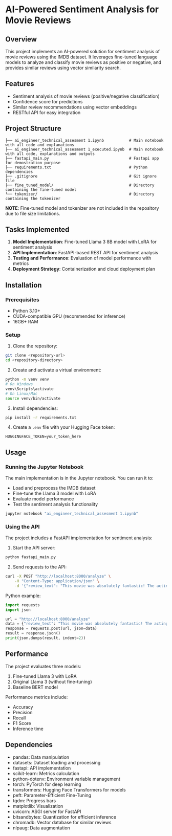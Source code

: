 # AI-Powered Sentiment Analysis for Movie Reviews

## Overview
This project implements an AI-powered solution for sentiment analysis of movie reviews using the IMDB dataset. It leverages fine-tuned language models to analyze and classify movie reviews as positive or negative, and provides similar reviews using vector similarity search.

## Features
- Sentiment analysis of movie reviews (positive/negative classification)
- Confidence score for predictions
- Similar review recommendations using vector embeddings
- RESTful API for easy integration

## Project Structure
```
├── ai_engineer_technical_assesment 1.ipynb           # Main notebook with all code and explanations
├── ai_engineer_technical_assesment 1_executed.ipynb  # Main notebook with all code, explanations and outputs
├── fastapi_main.py                                   # Fastapi app for demostration purpose
├── requirements.txt                                  # Python dependencies
├── .gitignore                                        # Git ignore file
├── fine_tuned_model/                                 # Directory containing the fine-tuned model
└── tokenizer/                                        # Directory containing the tokenizer
```

**NOTE**: Fine-tuned model and tokenizer are not included in the repository due to file size limitations.

## Tasks Implemented
1. **Model Implementation**: Fine-tuned Llama 3 8B model with LoRA for sentiment analysis
2. **API Implementation**: FastAPI-based REST API for sentiment analysis
3. **Testing and Performance**: Evaluation of model performance with metrics
4. **Deployment Strategy**: Containerization and cloud deployment plan

## Installation

### Prerequisites
- Python 3.10+
- CUDA-compatible GPU (recommended for inference)
- 16GB+ RAM

### Setup
1. Clone the repository:
```bash
git clone <repository-url>
cd <repository-directory>
```

2. Create and activate a virtual environment:
```bash
python -m venv venv
# On Windows
venv\Scripts\activate
# On Linux/Mac
source venv/bin/activate
```

3. Install dependencies:
```bash
pip install -r requirements.txt
```

4. Create a `.env` file with your Hugging Face token:
```
HUGGINGFACE_TOKEN=your_token_here
```

## Usage

### Running the Jupyter Notebook
The main implementation is in the Jupyter notebook. You can run it to:
- Load and preprocess the IMDB dataset
- Fine-tune the Llama 3 model with LoRA
- Evaluate model performance
- Test the sentiment analysis functionality

```bash
jupyter notebook "ai_engineer_technical_assesment 1.ipynb"
```

### Using the API
The project includes a FastAPI implementation for sentiment analysis:

1. Start the API server:
```bash
python fastapi_main.py
```

2. Send requests to the API:
```bash
curl -X POST "http://localhost:8000/analyze" \
    -H "Content-Type: application/json" \
    -d '{"review_text": "This movie was absolutely fantastic! The acting was superb."}'
```

Python example:
```python
import requests
import json

url = "http://localhost:8000/analyze"
data = {"review_text": "This movie was absolutely fantastic! The acting was superb."}
response = requests.post(url, json=data)
result = response.json()
print(json.dumps(result, indent=2))
```

## Performance
The project evaluates three models:
1. Fine-tuned Llama 3 with LoRA
2. Original Llama 3 (without fine-tuning)
3. Baseline BERT model

Performance metrics include:
- Accuracy
- Precision
- Recall
- F1 Score
- Inference time

## Dependencies
- pandas: Data manipulation
- datasets: Dataset loading and processing
- fastapi: API implementation
- scikit-learn: Metrics calculation
- python-dotenv: Environment variable management
- torch: PyTorch for deep learning
- transformers: Hugging Face Transformers for models
- peft: Parameter-Efficient Fine-Tuning
- tqdm: Progress bars
- matplotlib: Visualization
- uvicorn: ASGI server for FastAPI
- bitsandbytes: Quantization for efficient inference
- chromadb: Vector database for similar reviews
- nlpaug: Data augmentation
